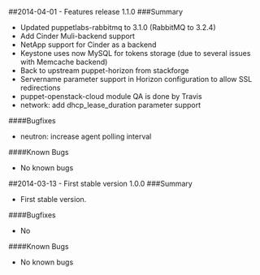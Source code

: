 ##2014-04-01 - Features release 1.1.0
###Summary
* Updated puppetlabs-rabbitmq to 3.1.0 (RabbitMQ to 3.2.4)
* Add Cinder Muli-backend support
* NetApp support for Cinder as a backend
* Keystone uses now MySQL for tokens storage (due to several issues with Memcache backend)
* Back to upstream puppet-horizon from stackforge
* Servername parameter support in Horizon configuration to allow SSL redirections
* puppet-openstack-cloud module QA is done by Travis
* network: add dhcp\_lease\_duration parameter support

####Bugfixes
* neutron: increase agent polling interval

####Known Bugs
* No known bugs

##2014-03-13 - First stable version 1.0.0
###Summary
* First stable version.

####Bugfixes
* No

####Known Bugs
* No known bugs

